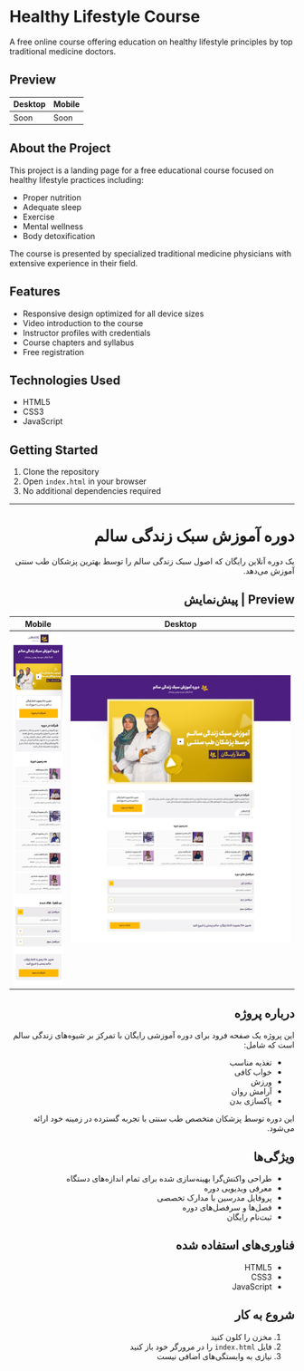# Healthy Lifestyle Course

A free online course offering education on healthy lifestyle principles by top traditional medicine doctors.

## Preview

| Desktop | Mobile |
|---------|--------|
| Soon | Soon |

## About the Project

This project is a landing page for a free educational course focused on healthy lifestyle practices including:
- Proper nutrition
- Adequate sleep
- Exercise
- Mental wellness
- Body detoxification

The course is presented by specialized traditional medicine physicians with extensive experience in their field.

## Features

- Responsive design optimized for all device sizes
- Video introduction to the course
- Instructor profiles with credentials
- Course chapters and syllabus
- Free registration

## Technologies Used

- HTML5
- CSS3
- JavaScript

## Getting Started

1. Clone the repository
2. Open `index.html` in your browser
3. No additional dependencies required

---

<div dir="rtl">

# دوره آموزش سبک زندگی سالم

یک دوره آنلاین رایگان که اصول سبک زندگی سالم را توسط بهترین پزشکان طب سنتی آموزش می‌دهد.

## Preview | پیش‌نمایش

| Desktop | Mobile |
|---------|--------|
| ![Desktop Preview](images/landing-page-preview-desktop.webp) | ![Mobile Preview](images/landing-page-preview-mobile.webp) |

## درباره پروژه

این پروژه یک صفحه فرود برای دوره آموزشی رایگان با تمرکز بر شیوه‌های زندگی سالم است که شامل:
- تغذیه مناسب
- خواب کافی
- ورزش
- آرامش روان
- پاکسازی بدن

این دوره توسط پزشکان متخصص طب سنتی با تجربه گسترده در زمینه خود ارائه می‌شود.

## ویژگی‌ها

- طراحی واکنش‌گرا بهینه‌سازی شده برای تمام اندازه‌های دستگاه
- معرفی ویدیویی دوره
- پروفایل مدرسین با مدارک تخصصی
- فصل‌ها و سرفصل‌های دوره
- ثبت‌نام رایگان

## فناوری‌های استفاده شده

- HTML5
- CSS3
- JavaScript

## شروع به کار

1. مخزن را کلون کنید
2. فایل `index.html` را در مرورگر خود باز کنید
3. نیازی به وابستگی‌های اضافی نیست

</div> 